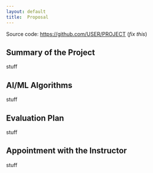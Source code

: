 ```yaml
---
layout: default
title:  Proposal
---
```


Source code: https://github.com/USER/PROJECT (_fix this_)

## Summary of the Project
stuff

## AI/ML Algorithms
stuff

## Evaluation Plan
stuff

## Appointment with the Instructor
stuff
